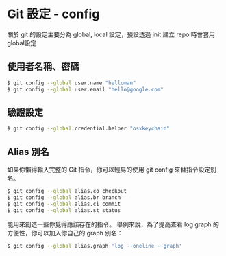 # Git 設定 - config

關於 git 的設定主要分為 global, local 設定，預設透過 init 建立 repo 時會套用 global設定


## 使用者名稱、密碼

```bash
$ git config --global user.name "helloman"
$ git config --global user.email "hello@google.com"
```

## 驗證設定

```bash
$ git config --global credential.helper "osxkeychain"
```


## Alias 別名

如果你懶得輸入完整的 Git 指令，你可以輕易的使用 git config 來替指令設定別名。

```bash
$ git config --global alias.co checkout
$ git config --global alias.br branch
$ git config --global alias.ci commit
$ git config --global alias.st status
```

能用來創造一些你覺得應該存在的指令。 舉例來說，為了提高查看 log graph 的方便性，你可以加入你自己的 graph 別名：

```bash
$ git config --global alias.graph 'log --oneline --graph'
```